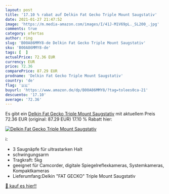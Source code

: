 ```yaml
---
layout: post
title: '17.10 % rabat auf Delkin Fat Gecko Triple Mount Saugstativ'
date: 2021-01-27 21:47:52
image: 'https://m.media-amazon.com/images/I/41J-M1V69pL._SL200_.jpg'
comments: true
category: ofertas
author: ring
slug: 'B00A86MMY8-de Delkin Fat Gecko Triple Mount Saugstativ'
sku: 'B00A86MMY8-de'
tags: [  ]
actualPrice: 72.36 EUR
currency: EUR
price: 72.36
comparePrice: 87.29 EUR
prodname: 'Delkin Fat Gecko Triple Mount Saugstativ'
country: 'de'
flag: '🇩🇪'
buyurl: 'https://www.amazon.de/dp/B00A86MMY8/?tag=tolees0ca-21'
descuento: '17.10'
average: '72.36'
---
```


Es gibt ein [Delkin Fat Gecko Triple Mount Saugstativ](https://www.amazon.de/dp/B00A86MMY8/?tag=tolees0ca-21) mit aktuellem Preis 72.36 EUR (original: 87.29 EUR) 17.10 % Rabatt hier:

[![Delkin Fat Gecko Triple Mount Saugstativ](https://m.media-amazon.com/images/I/41J-M1V69pL._SL200_.jpg)](https://www.amazon.de/dp/B00A86MMY8/?tag=tolees0ca-21)

ℹ️:

- 3 Saugnäpfe für ultrastarken Halt
- schwingungsarm
- Tragkraft: 5kg
- geeignet für Camcorder, digitale Spiegelreflexkameras, Systemkameras, Kompaktkameras
- Lieferumfang:Delkin "FAT GECKO" Triple Mount Saugstativ

[🛒 kauf es hier!!](https://www.amazon.de/dp/B00A86MMY8/?tag=tolees0ca-21)
